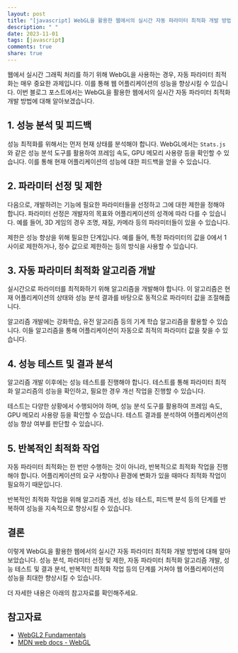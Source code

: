 ```yaml
---
layout: post
title: "[javascript] WebGL을 활용한 웹에서의 실시간 자동 파라미터 최적화 개발 방법"
description: " "
date: 2023-11-01
tags: [javascript]
comments: true
share: true
---
```


웹에서 실시간 그래픽 처리를 하기 위해 WebGL을 사용하는 경우, 자동 파라미터 최적화는 매우 중요한 과제입니다. 이를 통해 웹 어플리케이션의 성능을 향상시킬 수 있습니다. 이번 블로그 포스트에서는 WebGL을 활용한 웹에서의 실시간 자동 파라미터 최적화 개발 방법에 대해 알아보겠습니다.

## 1. 성능 분석 및 피드백

성능 최적화를 위해서는 먼저 현재 상태를 분석해야 합니다. WebGL에서는 `Stats.js`와 같은 성능 분석 도구를 활용하여 프레임 속도, GPU 메모리 사용량 등을 확인할 수 있습니다. 이를 통해 현재 어플리케이션의 성능에 대한 피드백을 얻을 수 있습니다.

## 2. 파라미터 선정 및 제한

다음으로, 개발하려는 기능에 필요한 파라미터들을 선정하고 그에 대한 제한을 정해야 합니다. 파라미터 선정은 개발자의 목표와 어플리케이션의 성격에 따라 다를 수 있습니다. 예를 들어, 3D 게임의 경우 조명, 재질, 카메라 등의 파라미터들이 있을 수 있습니다.

제한은 성능 향상을 위해 필요한 단계입니다. 예를 들어, 특정 파라미터의 값을 0에서 1 사이로 제한하거나, 정수 값으로 제한하는 등의 방식을 사용할 수 있습니다.

## 3. 자동 파라미터 최적화 알고리즘 개발

실시간으로 파라미터를 최적화하기 위해 알고리즘을 개발해야 합니다. 이 알고리즘은 현재 어플리케이션의 상태와 성능 분석 결과를 바탕으로 동적으로 파라미터 값을 조절해줍니다.

알고리즘 개발에는 강화학습, 유전 알고리즘 등의 기계 학습 알고리즘을 활용할 수 있습니다. 이들 알고리즘을 통해 어플리케이션이 자동으로 최적의 파라미터 값을 찾을 수 있습니다.

## 4. 성능 테스트 및 결과 분석

알고리즘 개발 이후에는 성능 테스트를 진행해야 합니다. 테스트를 통해 파라미터 최적화 알고리즘의 성능을 확인하고, 필요한 경우 개선 작업을 진행할 수 있습니다.

테스트는 다양한 상황에서 수행되어야 하며, 성능 분석 도구를 활용하여 프레임 속도, GPU 메모리 사용량 등을 확인할 수 있습니다. 테스트 결과를 분석하여 어플리케이션의 성능 향상 여부를 판단할 수 있습니다.

## 5. 반복적인 최적화 작업

자동 파라미터 최적화는 한 번만 수행하는 것이 아니라, 반복적으로 최적화 작업을 진행해야 합니다. 어플리케이션의 요구 사항이나 환경에 변화가 있을 때마다 최적화 작업이 필요하기 때문입니다.

반복적인 최적화 작업을 위해 알고리즘 개선, 성능 테스트, 피드백 분석 등의 단계를 반복하여 성능을 지속적으로 향상시킬 수 있습니다.

## 결론

이렇게 WebGL을 활용한 웹에서의 실시간 자동 파라미터 최적화 개발 방법에 대해 알아보았습니다. 성능 분석, 파라미터 선정 및 제한, 자동 파라미터 최적화 알고리즘 개발, 성능 테스트 및 결과 분석, 반복적인 최적화 작업 등의 단계를 거쳐야 웹 어플리케이션의 성능을 최대한 향상시킬 수 있습니다.

더 자세한 내용은 아래의 참고자료를 확인해주세요.

## 참고자료

- [WebGL2 Fundamentals](https://webgl2fundamentals.org/)
- [MDN web docs - WebGL](https://developer.mozilla.org/en-US/docs/Web/API/WebGL_API)